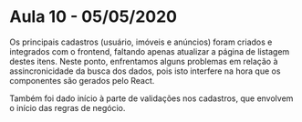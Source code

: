 # Aula 10 - 05/05/2020

Os principais cadastros (usuário, imóveis e anúncios) foram criados e integrados com o frontend, faltando apenas atualizar a página de listagem destes itens. Neste ponto, enfrentamos alguns problemas em relação à assincronicidade da busca dos dados, pois isto interfere na hora que os componentes são gerados pelo React.

Também foi dado início à parte de validações nos cadastros, que envolvem o início das regras de negócio.